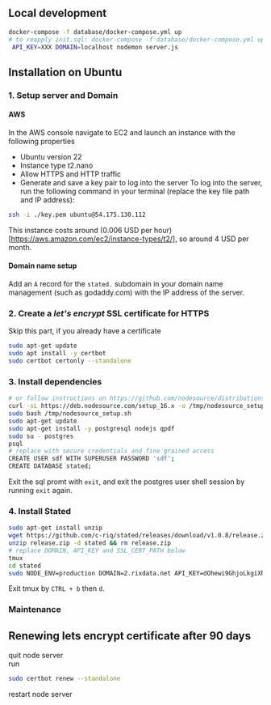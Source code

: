 
## Local development

```sh
docker-compose -f database/docker-compose.yml up
# to reapply init.sql: docker-compose -f database/docker-compose.yml up --build
 API_KEY=XXX DOMAIN=localhost nodemon server.js
```
## Installation on Ubuntu

### 1. Setup server and Domain
#### AWS
In the AWS console navigate to EC2 and launch an instance with the following properties
- Ubuntu version 22 
- Instance type t2.nano
- Allow HTTPS and HTTP traffic
- Generate and save a key pair to log into the server
To log into the server, run the following command in your terminal (replace the key file path and IP address):
```bash
ssh -i ./key.pem ubuntu@54.175.130.112
```
This instance costs around (0.006 USD per hour)[https://aws.amazon.com/ec2/instance-types/t2/], so around 4 USD per month.
#### Domain name setup
Add an `A` record for the `stated.` subdomain in your domain name management (such as godaddy.com) with the IP address of the server.
### 2. Create a <i>let's encrypt</i> SSL certificate for HTTPS
Skip this part, if you already have a certificate
```bash
sudo apt-get update
sudo apt install -y certbot
sudo certbot certonly --standalone
```

### 3. Install dependencies

```bash
# or follow instructions on https://github.com/nodesource/distributions#installation-instructions
curl -sL https://deb.nodesource.com/setup_16.x -o /tmp/nodesource_setup.sh
sudo bash /tmp/nodesource_setup.sh
sudo apt-get update
sudo apt-get install -y postgresql nodejs qpdf
sudo su - postgres
psql
# replace with secure credentials and fine grained access
CREATE USER sdf WITH SUPERUSER PASSWORD 'sdf';
CREATE DATABASE stated;
```
Exit the sql promt with `exit`, and exit the postgres user shell session by running `exit` again. <br />

### 4. Install Stated

```bash
sudo apt-get install unzip
wget https://github.com/c-riq/stated/releases/download/v1.0.8/release.zip
unzip release.zip -d stated && rm release.zip
# replace DOMAIN, API_KEY and SSL_CERT_PATH below
tmux
cd stated
sudo NODE_ENV=production DOMAIN=2.rixdata.net API_KEY=dOhewi9GhjoLkgiXhnq0N1 SSL_CERT_PATH=/etc/letsencrypt/live/stated.2.rixdata.net/ node index.js
```
Exit tmux by `CTRL + b` then `d`.

### Maintenance

## Renewing lets encrypt certificate after 90 days

quit node server <br />
run
```bash
sudo certbot renew --standalone
```
restart node server

